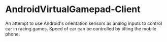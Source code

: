 AndroidVirtualGamepad-Client
============================

An attempt to use Android's orientation sensors as analog inputs to control car in racing games. Speed of car can be controlled by tilting the mobile phone.
